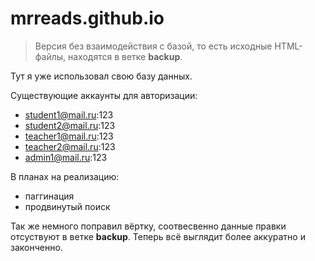 # mrreads.github.io

> Версия без взаимодействия с базой, то есть исходные HTML-файлы, находятся в ветке **backup**.

Тут я уже использовал свою базу данных.

Существующие аккаунты для авторизации:
- student1@mail.ru:123
- student2@mail.ru:123
- teacher1@mail.ru:123
- teacher2@mail.ru:123
- admin1@mail.ru:123

В планах на реализацию:
- паггинация
- продвинутый поиск

Так же немного поправил вёртку, соотвесвенно данные правки отсуствуют в ветке **backup**.
Теперь всё выглядит более аккуратно и законченно.
